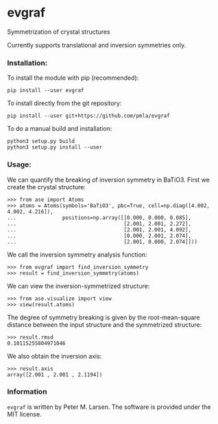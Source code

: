 # evgraf
Symmetrization of crystal structures


Currently supports translational and inversion symmetries only.


### Installation:

To install the module with pip (recommended):
```
pip install --user evgraf
```

To install directly from the git repository:
```
pip install --user git+https://github.com/pmla/evgraf
```

To do a manual build and installation:
```
python3 setup.py build
python3 setup.py install --user
```

### Usage:
We can quantify the breaking of inversion symmetry in BaTiO3.
First we create the crystal structure:
```
>>> from ase import Atoms
>>> atoms = Atoms(symbols='BaTiO3', pbc=True, cell=np.diag([4.002, 4.002, 4.216]),
...               positions=np.array([[0.000, 0.000, 0.085],
...                                   [2.001, 2.001, 2.272],
...                                   [2.001, 2.001, 4.092],
...                                   [0.000, 2.001, 2.074],
...                                   [2.001, 0.000, 2.074]]))
```
We call the inversion symmetry analysis function:
```
>>> from evgraf import find_inversion_symmetry
>>> result = find_inversion_symmetry(atoms)
```
We can view the inversion-symmetrized structure:
```
>>> from ase.visualize import view
>>> view(result.atoms)
```
The degree of symmetry breaking is given by the root-mean-square distance between the input structure and the symmetrized structure:
```
>>> result.rmsd
0.10115255804971046
```
We also obtain the inversion axis:
```
>>> result.axis
array([2.001 , 2.001 , 2.1194])
```


### Information
`evgraf` is written by Peter M. Larsen.  The software is provided under the MIT license.
